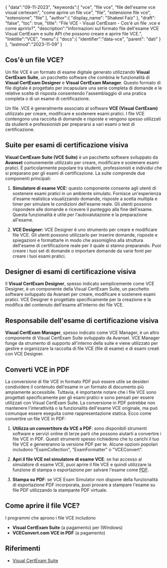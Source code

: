 {
"data":"09-11-2023",
   "keywords":[
"vce",
"file vce",
"file dell'esame vce visual certexam",
"come aprire un file vce",
"file",
"estensione file vce",
"estensione",
"file"
],
   "author":{
"display_name": "Shakeel Faiz"
},
"draft": "false",
"toc": true,
"title": "File VCE - Visual CertExam - Cos'è un file .vce e come aprirlo?",
   "description":"Informazioni sul formato file dell'esame VCE Visual CertExam e sulle API che possono creare e aprire file VCE.",
"linktitle":"VCE",
   "menu":{
      "docs":{
         "identifier":"data-vce",
"parent": "dati"
}
},
"lastmod":"2023-11-09"
}

## Cos'è un file VCE?

Un file VCE è un formato di esame digitale generato utilizzando **Visual CertExam Suite**, un pacchetto software che combina le funzionalità di **Visual CertExam Designer** e **Visual CertExam Manager**. Questo formato di file digitale è progettato per incapsulare una serie completa di domande e le relative scelte di risposta consentendo l'assemblaggio di una pratica completa o di un esame di certificazione.

Un file .VCE è generalmente associato al software **VCE (Visual CertExam)** utilizzato per creare, modificare e sostenere esami pratici. I file VCE contengono una raccolta di domande e risposte e vengono spesso utilizzati da studenti e professionisti per prepararsi a vari esami o test di certificazione.

## Suite per esami di certificazione visiva

**Visual CertExam Suite (VCE Suite)** è un pacchetto software sviluppato da **Avanset** comunemente utilizzato per creare, modificare e sostenere esami pratici. È particolarmente popolare tra studenti, professionisti e individui che si preparano per gli esami di certificazione. La suite comprende due componenti principali:

1. **Simulatore di esame VCE:** questo componente consente agli utenti di sostenere esami pratici in un ambiente simulato. Fornisce un'esperienza d'esame realistica visualizzando domande, risposte a scelta multipla e timer per simulare le condizioni dell'esame reale. Gli utenti possono rispondere alle domande e ricevere il punteggio alla fine dell'esame. Questa funzionalità è utile per l'autovalutazione e la preparazione all'esame.
    


2. **VCE Designer:** VCE Designer è uno strumento per creare e modificare file VCE. Gli utenti possono utilizzarlo per inserire domande, risposte e spiegazioni e formattarle in modo che assomiglino alla struttura dell'esame di certificazione reale per il quale si stanno preparando. Puoi creare i tuoi set di domande o importare domande da varie fonti per creare i tuoi esami pratici.

## Designer di esami di certificazione visiva

Il **Visual CertExam Designer**, spesso indicato semplicemente come VCE Designer, è un componente della Visual CertExam Suite, un pacchetto software sviluppato da Avanset per creare, modificare e sostenere esami pratici. VCE Designer è progettato specificamente per la creazione e la modifica del contenuto dell'esame all'interno dei file VCE.

## Responsabile dell'esame di certificazione visiva

**Visual CertExam Manager**, spesso indicato come VCE Manager, è un altro componente di Visual CertExam Suite sviluppato da Avanset. VCE Manager funge da strumento di supporto all'interno della suite e viene utilizzato per gestire e organizzare la raccolta di file VCE (file di esame) e di esami creati con VCE Designer.

## Converti VCE in PDF

La conversione di file VCE in formato PDF può essere utile se desideri condividere il contenuto dell'esame in un formato di documento più ampiamente accessibile. Tuttavia, è importante notare che i file VCE sono progettati specificamente per gli esami pratici e sono pensati per essere utilizzati con Visual CertExam Suite. La conversione in PDF potrebbe non mantenere l'interattività o la funzionalità dell'esame VCE originale, ma può comunque essere eseguita come rappresentazione statica. Ecco come convertire un file VCE in PDF:

1. **Utilizza un convertitore da VCE a PDF**: sono disponibili strumenti software e servizi online di terze parti che possono aiutarti a convertire i file VCE in PDF. Questi strumenti spesso richiedono che tu carichi il tuo file VCE e genereranno la versione PDF per te. Alcune opzioni popolari includono "ExamCollection", "ExamFormatter" o "VCEConvert".
    


2. **Apri il file VCE nel simulatore di esame VCE**: se hai accesso al simulatore di esame VCE, puoi aprire il file VCE e quindi utilizzare la funzione di stampa o esportazione per salvare l'esame come [PDF](/it/pdf/).

3. **Stampa su PDF**: se VCE Exam Simulator non dispone della funzionalità di esportazione PDF incorporata, puoi provare a stampare l'esame su file PDF utilizzando la stampante PDF virtuale.

## Come aprire il file VCE?

I programmi che aprono i file VCE includono

- **Visual CertExam Suite** (a pagamento) per (Windows)
- **VCEConvert.com VCE in PDF** (a pagamento)

## Riferimenti
* [Visual CertExam Suite](https://www.avanset.com/products/visual-certexam-suite.html)
